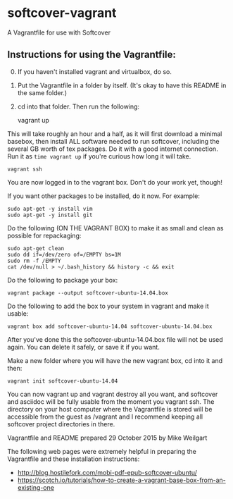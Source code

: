 # softcover-vagrant
A Vagrantfile for use with Softcover

## Instructions for using the Vagrantfile:

0. If you haven't installed vagrant and virtualbox, do so.
1. Put the Vagrantfile in a folder by itself.  (It's okay to have this README in the same folder.)
2. cd into that folder.  Then run the following:

    vagrant up

This will take roughly an hour and a half, as it will first download a minimal basebox, then
install ALL software needed to run softcover, including the several GB worth of tex packages.
Do it with a good internet connection.  Run it as `time vagrant up` if you're curious how long
it will take.

    vagrant ssh

You are now logged in to the vagrant box.  Don't do your work yet, though!

If you want other packages to be installed, do it now.  For example:

    sudo apt-get -y install vim
    sudo apt-get -y install git

Do the following (ON THE VAGRANT BOX) to make it as small and clean as possible for repackaging:

    sudo apt-get clean
    sudo dd if=/dev/zero of=/EMPTY bs=1M
    sudo rm -f /EMPTY
    cat /dev/null > ~/.bash_history && history -c && exit

Do the following to package your box:

    vagrant package --output softcover-ubuntu-14.04.box

Do the following to add the box to your system in vagrant and make it usable:

    vagrant box add softcover-ubuntu-14.04 softcover-ubuntu-14.04.box

After you've done this the softcover-ubuntu-14.04.box file will not be used again.
You can delete it safely, or save it if you want.

Make a new folder where you will have the new vagrant box, cd into it and then:

    vagrant init softcover-ubuntu-14.04

You can now vagrant up and vagrant destroy all you want, and
softcover and asciidoc will be fully usable from the moment you vagrant ssh.
The directory on your host computer where the Vagrantfile is stored will be accessible
from the guest as /vagrant and I recommend keeping all softcover project directories in there.

Vagrantfile and README prepared 29 October 2015 by Mike Weilgart

The following web pages were extremely helpful in preparing the Vagrantfile
and these installation instructions:

- http://blog.hostilefork.com/mobi-pdf-epub-softcover-ubuntu/
- https://scotch.io/tutorials/how-to-create-a-vagrant-base-box-from-an-existing-one
